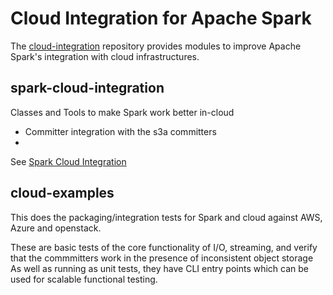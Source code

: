 # Cloud Integration for Apache Spark

The [cloud-integration](https://github.com/hortonworks-spark/cloud-integration)
repository provides modules to improve Apache Spark's integration with cloud infrastructures.



## spark-cloud-integration

Classes and Tools to make Spark work better in-cloud

* Committer integration with the s3a committers
* 

See [Spark Cloud Integration](spark-cloud-integration/src/main/site/markdown/index.md)



## cloud-examples

This does the packaging/integration tests for Spark and cloud against AWS, Azure and openstack.

These are basic tests of the core functionality of I/O, streaming, and verify that
the commmitters work in the presence of inconsistent object storage
As well as running as unit tests, they have CLI entry points which can be used for scalable functional testing.


